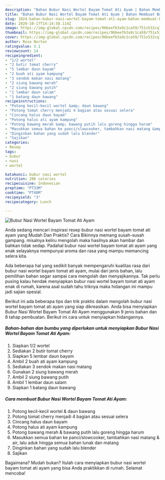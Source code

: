 ```yaml
---
description: "Bahan Bubur Nasi Wortel Bayam Tomat Ati Ayam | Bahan Membuat Bubur Nasi Wortel Bayam Tomat Ati Ayam Yang Enak Banget"
title: "Bahan Bubur Nasi Wortel Bayam Tomat Ati Ayam | Bahan Membuat Bubur Nasi Wortel Bayam Tomat Ati Ayam Yang Enak Banget"
slug: 1024-bahan-bubur-nasi-wortel-bayam-tomat-ati-ayam-bahan-membuat-bubur-nasi-wortel-bayam-tomat-ati-ayam-yang-enak-banget
date: 2020-10-17T14:14:58.114Z
image: https://img-global.cpcdn.com/recipes/96beefb3a9c1ca59/751x532cq70/bubur-nasi-wortel-bayam-tomat-ati-ayam-foto-resep-utama.jpg
thumbnail: https://img-global.cpcdn.com/recipes/96beefb3a9c1ca59/751x532cq70/bubur-nasi-wortel-bayam-tomat-ati-ayam-foto-resep-utama.jpg
cover: https://img-global.cpcdn.com/recipes/96beefb3a9c1ca59/751x532cq70/bubur-nasi-wortel-bayam-tomat-ati-ayam-foto-resep-utama.jpg
author: Rose Norton
ratingvalue: 3.1
reviewcount: 14
recipeingredient:
- "1/2 wortel"
- "2 butir tomat cherry"
- "5 lembar daun bayam"
- "2 buah ati ayam kampung"
- "3 sendok makan nasi matang"
- "2 siung bawang merah"
- "2 siung bawang putih"
- "1 lembar daun salam"
- "1 batang daun bawang"
recipeinstructions:
- "Potong kecil-kecil wortel &amp; daun bawang"
- "Potong tomat cherry menjadi 4 bagian atau sesuai selera"
- "Cincang halus daun bayam"
- "Potong halus ati ayam kampung"
- "Potong bawang merah &amp; bawang putih lalu goreng hingga harum"
- "Masukkan semua bahan ke panci/slowcooker, tambahkan nasi matang &amp; air, lalu aduk hingga semua bahan lunak dan matang"
- "Dinginkan bahan yang sudah lalu blender"
- "Sajikan"
categories:
- Resep
tags:
- bubur
- nasi
- wortel

katakunci: bubur nasi wortel 
nutrition: 206 calories
recipecuisine: Indonesian
preptime: "PT33M"
cooktime: "PT40M"
recipeyield: "3"
recipecategory: Lunch

---
```



![Bubur Nasi Wortel Bayam Tomat Ati Ayam](https://img-global.cpcdn.com/recipes/96beefb3a9c1ca59/751x532cq70/bubur-nasi-wortel-bayam-tomat-ati-ayam-foto-resep-utama.jpg)

Anda sedang mencari inspirasi resep bubur nasi wortel bayam tomat ati ayam yang Mudah Dan Praktis? Cara Bikinnya memang susah-susah gampang. misalnya keliru mengolah maka hasilnya akan hambar dan bahkan tidak sedap. Padahal bubur nasi wortel bayam tomat ati ayam yang enak selayaknya mempunyai aroma dan rasa yang mampu memancing selera kita.



Ada beberapa hal yang sedikit banyak mempengaruhi kualitas rasa dari bubur nasi wortel bayam tomat ati ayam, mulai dari jenis bahan, lalu pemilihan bahan segar sampai cara mengolah dan menyajikannya. Tak perlu pusing kalau hendak menyiapkan bubur nasi wortel bayam tomat ati ayam enak di rumah, karena asal sudah tahu triknya maka hidangan ini mampu jadi sajian spesial.


Berikut ini ada beberapa tips dan trik praktis dalam mengolah bubur nasi wortel bayam tomat ati ayam yang siap dikreasikan. Anda bisa menyiapkan Bubur Nasi Wortel Bayam Tomat Ati Ayam menggunakan 9 jenis bahan dan 8 tahap pembuatan. Berikut ini cara untuk menyiapkan hidangannya.

<!--inarticleads1-->

##### Bahan-bahan dan bumbu yang diperlukan untuk menyiapkan Bubur Nasi Wortel Bayam Tomat Ati Ayam:

1. Siapkan 1/2 wortel
1. Sediakan 2 butir tomat cherry
1. Siapkan 5 lembar daun bayam
1. Ambil 2 buah ati ayam kampung
1. Sediakan 3 sendok makan nasi matang
1. Gunakan 2 siung bawang merah
1. Ambil 2 siung bawang putih
1. Ambil 1 lembar daun salam
1. Siapkan 1 batang daun bawang




<!--inarticleads2-->

##### Cara membuat Bubur Nasi Wortel Bayam Tomat Ati Ayam:

1. Potong kecil-kecil wortel &amp; daun bawang
1. Potong tomat cherry menjadi 4 bagian atau sesuai selera
1. Cincang halus daun bayam
1. Potong halus ati ayam kampung
1. Potong bawang merah &amp; bawang putih lalu goreng hingga harum
1. Masukkan semua bahan ke panci/slowcooker, tambahkan nasi matang &amp; air, lalu aduk hingga semua bahan lunak dan matang
1. Dinginkan bahan yang sudah lalu blender
1. Sajikan




Bagaimana? Mudah bukan? Itulah cara menyiapkan bubur nasi wortel bayam tomat ati ayam yang bisa Anda praktikkan di rumah. Selamat mencoba!
